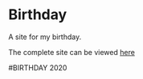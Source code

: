 # Birthday


A site for my birthday.

The complete site can be viewed <a href="https://b-day.netlify.app/">here</a>

#BIRTHDAY 2020
